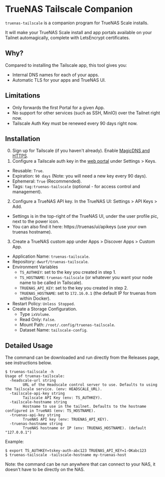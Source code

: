 # TrueNAS Tailscale Companion

`truenas-tailscale` is a companion program for TrueNAS Scale installs.

It will make your TrueNAS Scale install and app portals available on your Tailnet automagically, complete with LetsEncrypt certificates.

## Why?

Compared to installing the Tailscale app, this tool gives you:

- Internal DNS names for each of your apps.
- Automatic TLS for your apps and TrueNAS UI.

## Limitations

- Only forwards the first Portal for a given App.
- No support for other services (such as SSH, MinIO) over the Tailnet right now.
- Tailscale Auth Key must be renewed every 90 days right now.

## Installation

0. Sign up for Tailscale (if you haven't already). Enable [MagicDNS and HTTPS](https://tailscale.com/kb/1153/enabling-https).
1. Configure a Tailscale auth key in the [web portal](https://login.tailscale.com/admin/settings/keys) under Settings > Keys.
 - Reusable: `True`.
 - Expiration: `90 days` (Note: you will need a new key every 90 days).
 - Ephemeral: `True` (Recommended).
 - Tags: `tag:truenas-tailscale` (optional - for access control and management).
2. Configure a TrueNAS API key. In the TrueNAS UI: Settings > API Keys > Add.
 - Settings is in the top-right of the TrueNAS UI, under the user profile pic, next to the power icon.
 - You can also find it here: https://truenas/ui/apikeys (use your own truenas hostname).
3. Create a TrueNAS custom app under Apps > Discover Apps > Custom App.
 - Application Name: `truenas-tailscale`.
 - Repository: `dwurf/truenas-tailscale`.
 - Environment Variables
   - `TS_AUTHKEY`: set to the key you created in step 1.
   - `TS_HOSTNAME`: `truenas-tailscale` (or whatever you want your node name to be called in Tailscale).
   - `TRUENAS_API_KEY`: set to the key you created in step 2.
   - `TRUENAS_HOSTNAME`: set to `172.16.0.1` (the default IP for truenas from within Docker).
 - Restart Policy: `Unless Stopped`.
 - Create a Storage Configuration.
   - Type `ixVolume`.
   - Read Only: `False`.
   - Mount Path: `/root/.config/truenas-tailscale`.
   - Dataset Name: `tailscale-config`.

## Detailed Usage

The command can be downloaded and run directly from the Releases page, see instructions below.

```
$ truenas-tailscale -h
Usage of truenas-tailscale:
  -headscale-url string
        URL of the Headscale control server to use. Defaults to using the Tailscale service. (env: HEADSCALE_URL).
  -tailscale-api-key string
        Tailscale API Key (env: TS_AUTHKEY).
  -tailscale-hostname string
        Hostname to use in the tailnet. Defaults to the hostname configured in TrueNAS (env: TS_HOSTNAME).
  -truenas-api-key string
        TrueNAS API key (env: TRUENAS_API_KEY).
  -truenas-hostname string
        TrueNAS hostname or IP (env: TRUENAS_HOSTNAME). (default "127.0.0.1")
```

Example:
```
$ export TS_AUTHKEY=tskey-auth-abc123 TRUENAS_API_KEY=1-OKabc123
$ truenas-tailscale -tailscale-hostname my-truenas-host
```

Note: the command can be run anywhere that can connect to your NAS, it doesn't have to be directly on the NAS.
